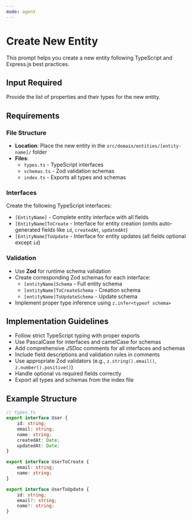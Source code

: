 ```yaml
---
mode: agent
---
```


# Create New Entity

This prompt helps you create a new entity following TypeScript and Express.js best practices.

## Input Required

Provide the list of properties and their types for the new entity.

## Requirements

### File Structure
- **Location**: Place the new entity in the `src/domain/entities/[entity-name]/` folder
- **Files**:
    - `types.ts` - TypeScript interfaces
    - `schemas.ts` - Zod validation schemas
    - `index.ts` - Exports all types and schemas

### Interfaces
Create the following TypeScript interfaces:
- `[EntityName]` - Complete entity interface with all fields
- `[EntityName]ToCreate` - Interface for entity creation (omits auto-generated fields like `id`, `createdAt`, `updatedAt`)
- `[EntityName]ToUpdate` - Interface for entity updates (all fields optional except `id`)

### Validation
- Use **Zod** for runtime schema validation
- Create corresponding Zod schemas for each interface:
    - `[entityName]Schema` - Full entity schema
    - `[entityName]ToCreateSchema` - Creation schema
    - `[entityName]ToUpdateSchema` - Update schema
- Implement proper type inference using `z.infer<typeof schema>`

## Implementation Guidelines

- Follow strict TypeScript typing with proper exports
- Use PascalCase for interfaces and camelCase for schemas
- Add comprehensive JSDoc comments for all interfaces and schemas
- Include field descriptions and validation rules in comments
- Use appropriate Zod validators (e.g., `z.string().email()`, `z.number().positive()`)
- Handle optional vs required fields correctly
- Export all types and schemas from the index file

## Example Structure

```typescript
// types.ts
export interface User {
    id: string;
    email: string;
    name: string;
    createdAt: Date;
    updatedAt: Date;
}

export interface UserToCreate {
    email: string;
    name: string;
}

export interface UserToUpdate {
    id: string;
    email?: string;
    name?: string;
}
```